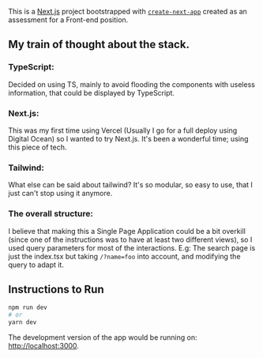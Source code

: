 This is a [Next.js](https://nextjs.org/) project bootstrapped with [`create-next-app`](https://github.com/vercel/next.js/tree/canary/packages/create-next-app) created as an assessment for a Front-end position.

## My train of thought about the stack.

### TypeScript:
Decided on using TS, mainly to avoid flooding the components with useless information, that could be displayed by TypeScript.

### Next.js:
This was my first time using Vercel (Usually I go for a full deploy using Digital Ocean) so I wanted to try Next.js. It's been a wonderful time; using this piece of tech.

### Tailwind:
What else can be said about tailwind? It's so modular, so easy to use, that I just can't stop using it anymore.

### The overall structure:
I believe that making this a Single Page Application could be a bit overkill (since one of the instructions was to have at least two different views), so I used query parameters for most of the interactions.
E.g: The search page is just the index.tsx but taking `/?name=foo` into account, and modifying the query to adapt it.

## Instructions to Run

```bash
npm run dev
# or
yarn dev
```

The development version of the app would be running on:  [http://localhost:3000](http://localhost:3000).
